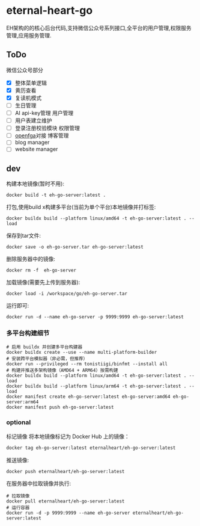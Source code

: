 # eternal-heart-go
EH架构的的核心后台代码,支持微信公众号系列接口,全平台的用户管理,权限服务管理,应用服务管理.

## ToDo
微信公众号部分
- [x] 整体菜单逻辑
- [x] 黄历查看
- [x] 复读机模式
- [ ] 生日管理
- [ ] AI api-key管理
用户管理
- [ ] 用户表建立维护
- [ ] 登录注册校验模块
权限管理
- [ ] [openfga](https://github.com/openfga/openfga)对接
博客管理
- [ ] blog manager
- [ ] website manager
## dev
构建本地镜像(暂时不用):
```shell
docker build -t eh-go-server:latest .
```

打包,使用build x构建多平台(当前为单个平台)本地镜像并打标签:
```shell
docker buildx build --platform linux/amd64 -t eh-go-server:latest . --load
```
保存到tar文件:
```shell
docker save -o eh-go-server.tar eh-go-server:latest
```
删除服务器中的镜像:
```shell
docker rm -f  eh-go-server
```
加载镜像(需要先上传到服务器):
```shell
docker load -i /workspace/go/eh-go-server.tar
```
运行即可:
```shell
docker run -d --name eh-go-server -p 9999:9999 eh-go-server:latest
```

### 多平台构建细节

```shell
# 启用 buildx 并创建多平台构建器
docker buildx create --use --name multi-platform-builder
# 安装跨平台模拟器（非必需，但推荐）
docker run --privileged --rm tonistiigi/binfmt --install all
# 构建并推送多架构镜像（AMD64 + ARM64）按需构建
docker buildx build --platform linux/amd64 -t eh-go-server:latest . --load
docker buildx build --platform linux/arm64 -t eh-go-server:latest . --load
docker manifest create eh-go-server:latest eh-go-server:amd64 eh-go-server:arm64
docker manifest push eh-go-server:latest
```


### optional
标记镜像
将本地镜像标记为 Docker Hub 上的镜像：

```Bash
docker tag eh-go-server:latest eternalheart/eh-go-server:latest
```

推送镜像:
```shell
docker push eternalheart/eh-go-server:latest
```
在服务器中拉取镜像并执行:
```shell
# 拉取镜像
docker pull eternalheart/eh-go-server:latest
# 运行容器
docker run -d -p 9999:9999 --name eh-go-server eternalheart/eh-go-server:latest
```

